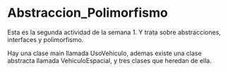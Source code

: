 # Abstraccion_Polimorfismo

Esta es la segunda actividad de la semana 1. Y trata sobre abstracciones, interfaces y polimorfismo.

Hay una clase main llamada UsoVehiculo, ademas existe una clase abstracta llamada VehiculoEspacial, y tres clases que heredan de ella. 

